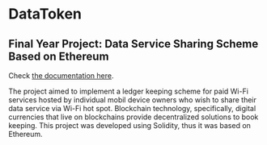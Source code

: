 # DataToken
## Final Year Project: Data Service Sharing Scheme Based on Ethereum

Check [the documentation here](https://datatoken.readthedocs.io/en/latest/).

The project aimed to implement a ledger keeping scheme for paid Wi-Fi services hosted by individual mobil device owners who wish to share their data service via Wi-Fi hot spot.
Blockchain technology, specifically, digital currencies that live on blockchains provide decentralized solutions to book keeping.
This project was developed using Solidity, thus it was based on Ethereum.
